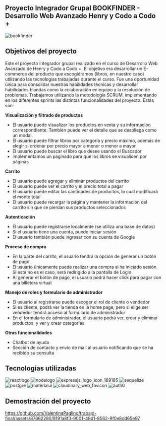 ## Proyecto Integrador Grupal BOOKFINDER - Desarrollo Web Avanzado Henry y Codo a Codo +
![bookfinder](https://github.com/ValentinaPaglino/trabajo-final/assets/87662280/82dcb794-880d-44be-ad8e-42a5feb5b1b1)

## Objetivos del proyecto
Este el proyecto integrador grupal realizado en el curso de Desarrollo Web Avanzado de Henry y Codo a Codo +. El objetivo era desarrollar un E-commerce del producto que escogiéramos (libros, en nuestro caso) utilizando las tecnologías trabajadas durante el curso. Fue una oportunidad única para consolidar nuestras habilidades técnicas y desarrollar habilidades blandas como la colaboración en equipo y la resolución de problemas. Trabajamos utilizando la metodología SCRUM, implementando en los diferentes sprints las distintas funcionalidades del proyecto. Estas son:

**Visualización y filtrado de productos**
- El usuario puede visualizar los productos en venta y su información correspondiente. También puede ver el detalle que se despliega como un modal.
- El usuario puede filtrar libros por categoría y precio máximo, además de elegir si ordenar por precio mayor a menor o menor a mayor
- El usuario puede buscar el libro que desee usando el Buscador
- Implementamos un paginado para que los libros se visualicen por páginas

**Carrito**
- El usuario puede agregar y eliminar productos del carrito
- El usuario puede ver el carrito y el precio total a pagar
- El usuario puede editar las cantidades de productos, lo cual modificará el monto total
- El usuario puede recargar la página y mantener la información del carrito sin que se pierdan sus productos seleccionados

**Autenticación**
- El usuario puede registrarse localmente (se utiliza una base de datos)
- Si el usuario tiene una cuenta, puede iniciar sesión
- El usuario también puede ingresar con su cuenta de Google

**Proceso de compra**
- En la parte del carrito, el usuario tendrá la opción de generar un botón de pago
- El usuario únicamente puede realizar una compra si ha iniciado sesión. Si este no es el caso, será redirigido a la pantalla de Login
- Al generar el botón de pago, el usuario podrá hacer click para pagar con una billetera virtual

**Manejo de roles y formulario de administrador**
- El usuario al registrarse puede escoger el rol de cliente o vendedor
- Si es cliente, podrá ver la tienda en la home page, pero si elige ser vendedor tendrá acceso al formulario de administrador
- En el formulario de administrador, el usuario podrá ver, crear y eliminar productos, y ver y crear categorías

**Otras funcionalidades**
- Chatbot de ayuda
- Sección de contacto y envío de mail al usuario notificando que se ha recibido su consulta


## Tecnologías utilizadas
![reactlogo](https://github.com/ValentinaPaglino/trabajo-final/assets/87662280/a8ba9d4d-d328-4014-9cd2-f669f4ced322)
![nodelogo](https://github.com/ValentinaPaglino/trabajo-final/assets/87662280/fb3dd3fa-f859-4f37-b5b0-512796d9e729)
![expressjs_logo_icon_169185](https://github.com/ValentinaPaglino/trabajo-final/assets/87662280/0d4814cc-2dae-4bfc-94fb-21353011e379)
![sequelize](https://github.com/ValentinaPaglino/trabajo-final/assets/87662280/ab87a22f-5693-4526-ab6d-ca3340f513e8)
![postgre](https://github.com/ValentinaPaglino/trabajo-final/assets/87662280/9d9e247a-296a-4ce9-87bd-19d95d589202)
![materialui](https://github.com/ValentinaPaglino/trabajo-final/assets/87662280/fc253b53-5be9-43d0-8fa0-e21f19f45014)
![cloudinary_web_favicon](https://github.com/ValentinaPaglino/trabajo-final/assets/87662280/f70bff58-20ae-4a51-aa6e-03c4db8adec1)
![auth0](https://github.com/ValentinaPaglino/trabajo-final/assets/87662280/983169a7-1f0e-448e-aeb4-12f596bb68cc)

## Demostración del proyecto
https://github.com/ValentinaPaglino/trabajo-final/assets/87662280/8191a8f3-9001-48d1-8562-9f0e8dd65e97

